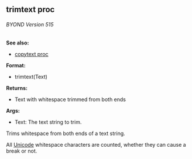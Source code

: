 ## trimtext proc 
###### BYOND Version 515
**See also:**
+   [copytext proc](/ref/proc/copytext.md) 
<!-- -->
**Format:**
+   trimtext(Text)
<!-- -->
**Returns:**
+   Text with whitespace trimmed from both ends
<!-- -->
**Args:**
+   Text: The text string to trim.


Trims whitespace from both ends of a text string. 

All
[Unicode](/ref/%7Bnotes%7D/Unicode.md) whitespace characters are counted,
whether they can cause a break or not.